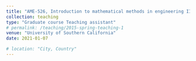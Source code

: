 ```yaml
---
title: "AME-526, Introduction to mathematical methods in engineering II"
collection: teaching
type: "Graduate course Teaching assistant"
# permalink: /teaching/2015-spring-teaching-1
venue: "University of Southern California"
date: 2021-01-07

# location: "City, Country"
---
```


<!-- This is a description of a teaching experience. You can use markdown like any other post. -->

<!-- Heading 1
======

Heading 2
======

Heading 3
====== -->
